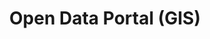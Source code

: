 ---
schema: default
title: Open Data Portal (GIS)
organization: City of Boise
notes: >-
  The City of Boise’s Geographic Information System (GIS) program provides
  mapping services, technical support, data maintenance, data access, and
  overall coordination for the use of spatial technologies to all areas of the
  City. The GIS Division is centralized under the Information Technology
  Department, with GIS analysts and technicians serving various departments
resources:
  - name: City of Boise GIS Portal
    url: 'http://opendata.cityofboise.org/'
    format: ''
license: 'https://creativecommons.org/licenses/by/4.0/'
category:
  - Uncategorized
maintainer: Chris Hoyd
maintainer_email: chris@openboise.org
---